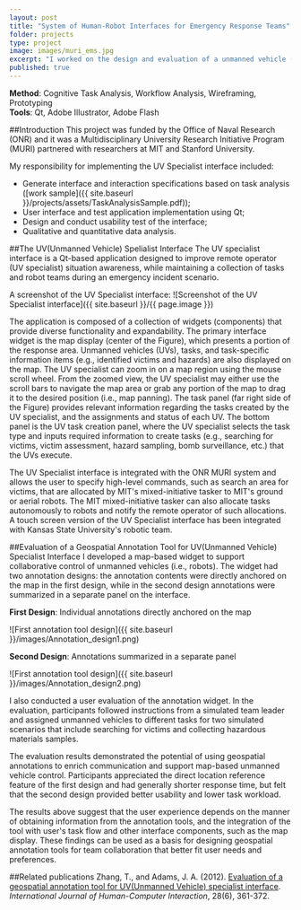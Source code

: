 ```yaml
---
layout: post
title: "System of Human-Robot Interfaces for Emergency Response Teams"
folder: projects
type: project
image: images/muri_ems.jpg
excerpt: "I worked on the design and evaluation of a unmanned vehicle (UV) specialist interface that allows a single human supervisor to monitor and task multiple heterogeneous robots. The interface was designed to decrease the robot to human ratio. It increases the operator's awareness of the broad situation while still allows the operator to interact with each robot at an individual level."
published: true
---
```



**Method**: Cognitive Task Analysis, Workflow Analysis, Wireframing, Prototyping  
**Tools**: Qt, Adobe Illustrator, Adobe Flash

##Introduction
This project was funded by the Office of Naval Research (ONR) and it was a Multidisciplinary University Research Initiative Program (MURI) partnered with researchers at MIT and Stanford University.

My responsibility for implementing the UV Specialist interface included:  

* Generate interface and interaction specifications based on task analysis ([work sample]({{ site.baseurl }}/projects/assets/TaskAnalysisSample.pdf));  
* User interface and test application implementation using Qt;  
* Design and conduct usability test of the interface;  
* Qualitative and quantitative data analysis.  

##The UV(Unmanned Vehicle) Spelialist Interface
The UV specialist interface is a Qt-based application designed to improve remote operator (UV specialist) situation awareness, while maintaining a collection of tasks and robot teams during an emergency incident scenario. 

A screenshot of the UV Specialist interface:
![Screenshot of the UV Specialist interface]({{ site.baseurl }}/{{ page.image }})

The application is composed of a collection of widgets (components) that provide diverse functionality and expandability. The primary interface widget is the map display (center of the Figure), which presents a portion of the response area. Unmanned vehicles (UVs), tasks, and task-specific information items (e.g., identified victims and hazards) are also displayed on the map. The UV specialist can zoom in on a map region using the mouse scroll wheel. From the zoomed view, the UV specialist may either use the scroll bars to navigate the map area or grab any portion of the map to drag it to the desired position (i.e., map panning). The task panel (far right side of the Figure) provides relevant information regarding the tasks created by the UV specialist, and the assignments and status of each UV. The bottom panel is the UV task creation panel, where the UV specialist selects the task type and inputs required information to create tasks (e.g., searching for victims, victim assessment, hazard sampling, bomb surveillance, etc.) that the UVs execute.  

The UV Specialist interface is integrated with the ONR MURI system and allows the user to specify high-level commands, such as search an area for victims, that are allocated by MIT's mixed-initiative tasker to MIT's ground or aerial robots. The MIT mixed-initiative tasker can also allocate tasks autonomously to robots and notify the remote operator of such allocations. A touch screen version of the UV Specialist interface has been integrated with Kansas State University's robotic team.  

##Evaluation of a Geospatial Annotation Tool for UV(Unmanned Vehicle) Specialist Interface
I developed a map-based widget to support collaborative control of unmanned vehicles (i.e., robots). The widget had two annotation designs: the annotation contents were directly anchored on the map in the first design, while in the second design annotations were summarized in a separate panel on the interface. 

**First Design**: Individual annotations directly anchored on the map

![First annotation tool design]({{ site.baseurl }}/images/Annotation_design1.png)

**Second Design**: Annotations summarized in a separate panel
    
![First annotation tool design]({{ site.baseurl }}/images/Annotation_design2.png)

I also conducted a user evaluation of the annotation widget. In the evaluation, participants followed instructions from a simulated team leader and assigned unmanned vehicles to different tasks for two simulated scenarios that include searching for victims and collecting hazardous materials samples. 

The evaluation results demonstrated the potential of using geospatial annotations to enrich communication and support map-based unmanned vehicle control. Participants appreciated the direct location reference feature of the first design and had generally shorter response time, but felt that the second design provided better usability and lower task workload. 

The results above suggest that the user experience depends on the manner of obtaining information from the annotation tools, and the integration of the tool with user's task flow and other interface components, such as the map display. These findings can be used as a basis for designing geospatial annotation tools for team collaboration that better fit user needs and preferences.  

##Related publications
Zhang, T., and Adams, J. A. (2012). [Evaluation of a geospatial annotation tool for UV(Unmanned Vehicle) specialist interface](http://www.tandfonline.com/doi/abs/10.1080/10447318.2011.590122#.VaHD7ZNViko). *International Journal of Human-Computer Interaction*, 28(6), 361-372.
